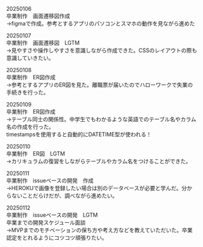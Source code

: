 20250106<br>
卒業制作　画面遷移図作成 <br>
→figmaで作成。参考とするアプリのパソコンとスマホの動作を見ながら進めた<br>

20250107<br>
卒業制作　画面遷移図　LGTM <br>
→見やすさや操作しやすさを意識しながら作成できた。CSSのレイアウトの際も意識していきたい。<br>

20250108<br>
卒業制作　ER図作成<br>
→参考とするアプリのER図を見た。離職票が届いたのでハローワークで失業の手続きを行った。<br>

20250109<br>
卒業制作　ER図作成<br>
→テーブル同士の関係性。中学生でもわかるような英語でのテーブル名やカラム名の作成を行った。<br>
timestampsを使用すると自動的にDATETIME型が使われる！<br>

20250110<br>
卒業制作　ER図　LGTM<br>
→カリキュラムの復習をしながらテーブルやカラム名をつけることができた。<br>

20250111<br>
卒業制作　issueベースの開発　作成<br>
→HEROKUで画像を登録したい場合は別のデータベースが必要と学んだ。分からないことだらけだが、調べながら進めたい。<br>

20250112<br>
卒業制作　issueベースの開発　LGTM<br>
卒業までの開発スケジュール面談<br>
→MVPまでのモチベーションの保ち方や考え方などを教えていただいた。卒業認定をとれるようにコツコツ頑張りたい。<br>